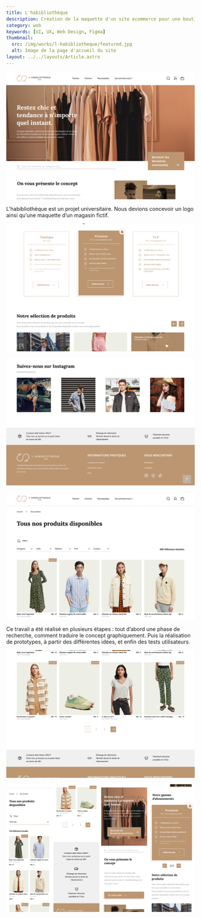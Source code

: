 ```yaml
---
title: L'habibliothèque
description: Création de la maquette d'un site ecommerce pour une boutique de vêtements
category: web
keywords: [UI, UX, Web Design, Figma]
thumbnail:
  src: /img/works/l-habibliotheque/featured.jpg
  alt: Image de la page d'accueil du site
layout: ../../layouts/Article.astro
---
```


![Page d'accueil du site](../../assets/works/l-habibliotheque/01.jpg)

L’habibliothèque est un projet universitaire. Nous devions concevoir un logo ainsi qu’une maquette d’un magasin fictif.

![Page d'accueil du site](../../assets/works/l-habibliotheque/02.jpg)

<div class="img-grid">

![Page d'accueil du site](../../assets/works/l-habibliotheque/03.jpg)

![Page d'accueil du site](../../assets/works/l-habibliotheque/04.jpg)

</div>

Ce travail a été réalisé en plusieurs étapes : tout d’abord une phase de recherche, comment traduire le concept graphiquement. Puis la réalisation de prototypes, à partir des différentes idées, et enfin des tests utilisateurs.

![Page d'accueil du site](../../assets/works/l-habibliotheque/05.jpg)

![Page d'accueil du site](../../assets/works/l-habibliotheque/06.jpg)
